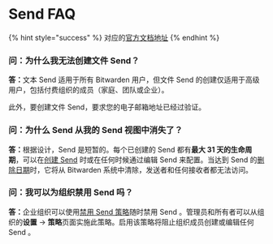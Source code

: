 # Send FAQ

{% hint style="success" %}
对应的[官方文档地址](https://bitwarden.com/help/article/send-faqs/)
{% endhint %}

### 问：为什么我无法创建文件 Send？ <a href="#q-why-cant-i-create-a-file-send" id="q-why-cant-i-create-a-file-send"></a>

**答：**&#x6587;本 Send 适用于所有 Bitwarden 用户，但文件 Send 的创建仅适用于高级用户，包括付费组织的成员（家庭、团队或企业）。

此外，要创建文件 Send，要求您的电子邮箱地址已经过验证。

### 问：为什么 Send 从我的 Send 视图中消失了？ <a href="#q-why-are-sends-missing-from-my-send-view" id="q-why-are-sends-missing-from-my-send-view"></a>

**答：**&#x6839;据设计，Send 是短暂的。每个已创建的 Send 都有**最大 31 天的生命周期**，可以在[创建 Send](create-a-send.md) 时或在任何时候通过编辑 Send 来配置。当达到 Send 的[删除日期](send-lifespan.md#deletion-date)时，它将从 Bitwarden 系统中清除，发送者和任何接收者都无法访问。

### 问：我可以为组织禁用 Send 吗？ <a href="#q-can-i-disable-send-for-my-organization" id="q-can-i-disable-send-for-my-organization"></a>

**答：**&#x4F01;业组织可以使用[禁用 Send 策略](../admin-console/oversight-visibility/enterprise-policies.md#disable-send)随时禁用 Send 。管理员和所有者可以从组织的**设置** → **策略**页面实施此策略。启用该策略将阻止组织成员创建或编辑任何 Send 。
